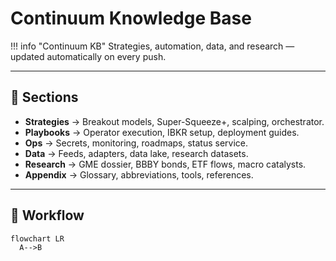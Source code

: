 # Continuum Knowledge Base

!!! info "Continuum KB"
    Strategies, automation, data, and research — updated automatically on every push.

---

## 📂 Sections

- **Strategies** → Breakout models, Super-Squeeze+, scalping, orchestrator.
- **Playbooks** → Operator execution, IBKR setup, deployment guides.
- **Ops** → Secrets, monitoring, roadmaps, status service.
- **Data** → Feeds, adapters, data lake, research datasets.
- **Research** → GME dossier, BBBY bonds, ETF flows, macro catalysts.
- **Appendix** → Glossary, abbreviations, tools, references.

---

## 🔄 Workflow

```mermaid
flowchart LR
  A-->B
```
